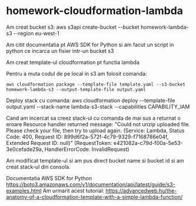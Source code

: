 # homework-cloudformation-lambda
Am creat bucket s3:
  aws s3api create-bucket --bucket homework-lambda-s3 --region eu-west-1

Am citit documentatia pt AWS SDK for Python si am facut un script in python ce incarca un fisier intr-un bucket s3

Am creat template-ul cloudformation pt functia lambda 


Pentru a muta codul de pe local in s3 am folosit comanda:
```
aws cloudformation package --template-file template.yaml --s3-bucket homework-lambda-s3 --output-template-file output.yaml
```

Deploy stack cu comanda:
  aws cloudformation deploy --template-file output.yaml --stack-name lambda-s3-stack --capabilities CAPABILITY_IAM
 
Cand am incercat sa creez stack-ul cu comanda de mai sus a returnat o eroare
Resource handler returned message: "Could not unzip uploaded file. Please check your file, then try to upload again. (Service: Lambda, Status Code: 400, Request ID: 899d6f2a-572f-4c79-9329-f7168786e04f, Extended Request ID: null)" (RequestToken: e421082a-c79d-f00a-5e53-3e0cefade29a, HandlerErrorCode: InvalidRequest)

Am modificat template-ul si am pus direct bucket name si bucket id si am creat stack-ul din consola.
 
 
 Documentatia AWS SDK for Python https://boto3.amazonaws.com/v1/documentation/api/latest/guide/s3-examples.html
 Am urmarit acest tutorial: https://advancedweb.hu/the-anatomy-of-a-cloudformation-template-with-a-simple-lambda-function/
